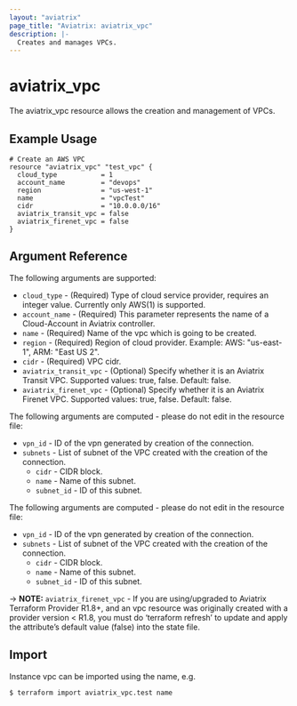```yaml
---
layout: "aviatrix"
page_title: "Aviatrix: aviatrix_vpc"
description: |-
  Creates and manages VPCs.
---
```


# aviatrix_vpc

The aviatrix_vpc resource allows the creation and management of VPCs.

## Example Usage

```hcl
# Create an AWS VPC
resource "aviatrix_vpc" "test_vpc" {
  cloud_type           = 1
  account_name         = "devops"
  region               = "us-west-1"
  name                 = "vpcTest"
  cidr                 = "10.0.0.0/16"
  aviatrix_transit_vpc = false
  aviatrix_firenet_vpc = false
}
```

## Argument Reference

The following arguments are supported:

* `cloud_type` - (Required) Type of cloud service provider, requires an integer value. Currently only AWS(1) is supported.
* `account_name` - (Required) This parameter represents the name of a Cloud-Account in Aviatrix controller.
* `name` - (Required) Name of the vpc which is going to be created.
* `region` - (Required) Region of cloud provider. Example: AWS: "us-east-1", ARM: "East US 2".
* `cidr` - (Required) VPC cidr.
* `aviatrix_transit_vpc` - (Optional) Specify whether it is an Aviatrix Transit VPC. Supported values: true, false. Default: false.
* `aviatrix_firenet_vpc` - (Optional) Specify whether it is an Aviatrix Firenet VPC. Supported values: true, false. Default: false.

The following arguments are computed - please do not edit in the resource file:
 
* `vpn_id` - ID of the vpn generated by creation of the connection.
* `subnets` - List of subnet of the VPC created with the creation of the connection.
  * `cidr` - CIDR block.
  * `name` - Name of this subnet.
  * `subnet_id` - ID of this subnet.

The following arguments are computed - please do not edit in the resource file:
 
* `vpn_id` - ID of the vpn generated by creation of the connection.
* `subnets` - List of subnet of the VPC created with the creation of the connection.
  * `cidr` - CIDR block.
  * `name` - Name of this subnet.
  * `subnet_id` - ID of this subnet.

-> **NOTE:** `aviatrix_firenet_vpc` - If you are using/upgraded to Aviatrix Terraform Provider R1.8+, and an vpc resource was originally created with a provider version < R1.8, you must do ‘terraform refresh’ to update and apply the attribute’s default value (false) into the state file.

## Import

Instance vpc can be imported using the name, e.g.

```
$ terraform import aviatrix_vpc.test name
```
